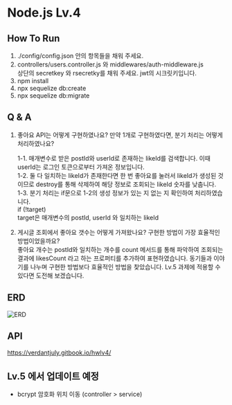 # Node.js Lv.4

## How To Run

1. ./config/config.json 안의 항목들을 채워 주세요.
2. controllers/users.controller.js 와 middlewares/auth-middleware.js  
   상단의 secretkey 와 rsecretky를 채워 주세요. jwt의 시크릿키입니다.
3. npm install
4. npx sequelize db:create
5. npx sequelize db:migrate

## Q & A

1. 좋아요 API는 어떻게 구현하였나요? 만약 1개로 구현하였다면, 분기 처리는 어떻게 처리하였나요?

   1-1. 매개변수로 받은 postId와 userId로 존재하는 likeId를 검색합니다. 이때 userId는 로그인 토큰으로부터 가져온 정보입니다.  
   1-2. 둘 다 일치하는 likeId가 존재한다면 한 번 좋아요를 눌러서 likeId가 생성된 것이므로 destroy를 통해 삭제하여 해당 정보로 조회되는 likeId 숫자를 낮춥니다.  
   1-3. 분기 처리는 if문으로 1-2의 생성 정보가 있는 지 없는 지 확인하여 처리하였습니다.  
   if (!target)  
   target은 매개변수의 postId, userId 와 일치하는 likeId

2. 게시글 조회에서 좋아요 갯수는 어떻게 가져왔나요? 구현한 방법이 가장 효율적인 방법이었을까요?  
   좋아요 개수는 postId와 일치하는 개수를 count 메서드를 통해 파악하여 조회되는 결과에 likesCount 라고 하는 프로퍼티를 추가하여 표현하였습니다. 동기들과 이야기를 나누며 구현한 방법보다 효율적인 방법을 찾았습니다. Lv.5 과제에 적용할 수 있다면 도전해 보겠습니다.

## ERD

![ERD](https://i.postimg.cc/prqWLGXS/draw-SQL-hw1v4-erd-export-2023-07-08.png)

## API

https://verdantjuly.gitbook.io/hwlv4/

## Lv.5 에서 업데이트 예정

- bcrypt 암호화 위치 이동 (controller > service)
